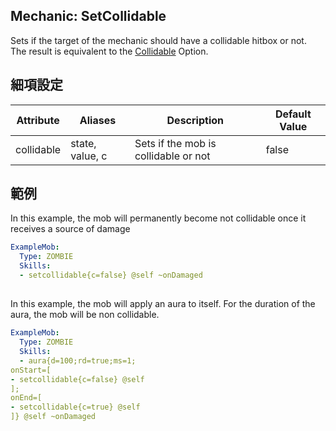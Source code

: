 ## Mechanic: SetCollidable
Sets if the target of the mechanic should have a collidable hitbox or not.
<br>The result is equivalent to the [Collidable](/Mobs/Options#collidable) Option.

## 細項設定
| Attribute  | Aliases | Description   | Default Value |
|----------------|-----------------|----------------------------------------------------|---------------|
| collidable | state, value, c | Sets if the mob is collidable or not   | false |

## 範例
In this example, the mob will permanently become not collidable once it receives a source of damage
```yaml
ExampleMob:
  Type: ZOMBIE
  Skills:
  - setcollidable{c=false} @self ~onDamaged
```
##
In this example, the mob will apply an aura to itself. For the duration of the aura, the mob will be non collidable.
```yaml
ExampleMob:
  Type: ZOMBIE
  Skills:
  - aura{d=100;rd=true;ms=1;
onStart=[
- setcollidable{c=false} @self
];
onEnd=[
- setcollidable{c=true} @self
]} @self ~onDamaged
```